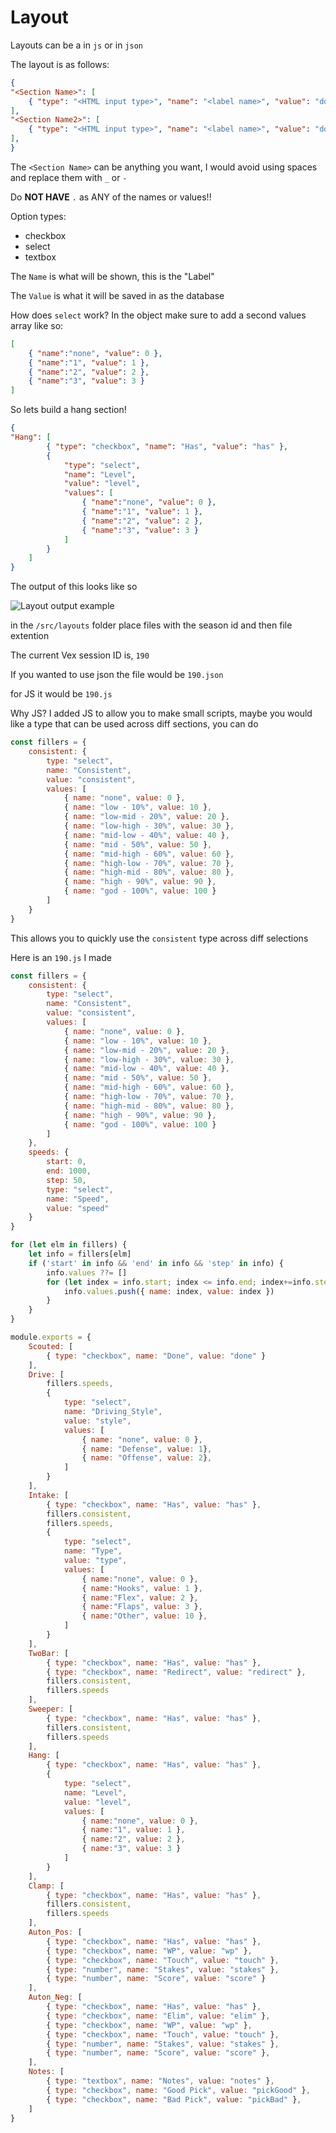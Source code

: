 # Layout

Layouts can be a in `js` or in `json`

The layout is as follows:

```json
{
"<Section Name>": [
    { "type": "<HTML input type>", "name": "<label name>", "value": "done" }
],
"<Section Name2>": [
    { "type": "<HTML input type>", "name": "<label name>", "value": "done" }
],
}
```

The `<Section Name>` can be anything you want, I would avoid using spaces and replace them with `_` or `-`

Do **NOT HAVE** `.` as ANY of the names or values!!

Option types:
- checkbox
- select
- textbox

The `Name` is what will be shown, this is the "Label"

The `Value` is what it will be saved in as the database

How does `select` work? In the object make sure to add a second values array like so:
```json
[
    { "name":"none", "value": 0 },
    { "name":"1", "value": 1 },
    { "name":"2", "value": 2 },
    { "name":"3", "value": 3 }
]
```

So lets build a hang section!

```json
{
"Hang": [
        { "type": "checkbox", "name": "Has", "value": "has" },
        {
            "type": "select",
            "name": "Level",
            "value": "level",
            "values": [
                { "name":"none", "value": 0 },
                { "name":"1", "value": 1 },
                { "name":"2", "value": 2 },
                { "name":"3", "value": 3 }
            ]
        }
    ]
}
```

The output of this looks like so

![Layout output example](imgs/layout.png)


in the `/src/layouts` folder place files with the season id and then file extention

The current Vex session ID is, `190`

If you wanted to use json the file would be `190.json`

for JS it would be `190.js`

Why JS? I added JS to allow you to make small scripts, maybe you would like a type that can be used across diff sections, you can do

```js
const fillers = {
    consistent: {
        type: "select",
        name: "Consistent",
        value: "consistent",
        values: [
            { name: "none", value: 0 },
            { name: "low - 10%", value: 10 },
            { name: "low-mid - 20%", value: 20 },
            { name: "low-high - 30%", value: 30 },
            { name: "mid-low - 40%", value: 40 },
            { name: "mid - 50%", value: 50 },
            { name: "mid-high - 60%", value: 60 },
            { name: "high-low - 70%", value: 70 },
            { name: "high-mid - 80%", value: 80 },
            { name: "high - 90%", value: 90 },
            { name: "god - 100%", value: 100 }
        ]
    }
}
```

This allows you to quickly use the `consistent` type across diff selections


Here is an `190.js` I made


```js
const fillers = {
    consistent: {
        type: "select",
        name: "Consistent",
        value: "consistent",
        values: [
            { name: "none", value: 0 },
            { name: "low - 10%", value: 10 },
            { name: "low-mid - 20%", value: 20 },
            { name: "low-high - 30%", value: 30 },
            { name: "mid-low - 40%", value: 40 },
            { name: "mid - 50%", value: 50 },
            { name: "mid-high - 60%", value: 60 },
            { name: "high-low - 70%", value: 70 },
            { name: "high-mid - 80%", value: 80 },
            { name: "high - 90%", value: 90 },
            { name: "god - 100%", value: 100 }
        ]
    },
    speeds: {
        start: 0,
        end: 1000,
        step: 50,
        type: "select",
        name: "Speed",
        value: "speed"
    }
}

for (let elm in fillers) {
    let info = fillers[elm]
    if ('start' in info && 'end' in info && 'step' in info) {
        info.values ??= []
        for (let index = info.start; index <= info.end; index+=info.step) {
            info.values.push({ name: index, value: index })
        }
    }
}

module.exports = {
    Scouted: [
        { type: "checkbox", name: "Done", value: "done" }
    ],
    Drive: [
        fillers.speeds,
        {
            type: "select",
            name: "Driving_Style",
            value: "style",
            values: [
                { name: "none", value: 0 },
                { name: "Defense", value: 1},
                { name: "Offense", value: 2},
            ]
        }
    ],
    Intake: [
        { type: "checkbox", name: "Has", value: "has" },
        fillers.consistent,
        fillers.speeds,
        {
            type: "select",
            name: "Type",
            value: "type",
            values: [
                { name:"none", value: 0 },
                { name:"Hooks", value: 1 },
                { name:"Flex", value: 2 },
                { name:"Flaps", value: 3 },
                { name:"Other", value: 10 },
            ]
        }
    ],
    TwoBar: [
        { type: "checkbox", name: "Has", value: "has" },
        { type: "checkbox", name: "Redirect", value: "redirect" },
        fillers.consistent,
        fillers.speeds
    ],
    Sweeper: [
        { type: "checkbox", name: "Has", value: "has" },
        fillers.consistent,
        fillers.speeds
    ],
    Hang: [
        { type: "checkbox", name: "Has", value: "has" },
        {
            type: "select",
            name: "Level",
            value: "level",
            values: [
                { name:"none", value: 0 },
                { name:"1", value: 1 },
                { name:"2", value: 2 },
                { name:"3", value: 3 }
            ]
        }
    ],
    Clamp: [
        { type: "checkbox", name: "Has", value: "has" },
        fillers.consistent,
        fillers.speeds
    ],
    Auton_Pos: [
        { type: "checkbox", name: "Has", value: "has" },
        { type: "checkbox", name: "WP", value: "wp" },
        { type: "checkbox", name: "Touch", value: "touch" },
        { type: "number", name: "Stakes", value: "stakes" },
        { type: "number", name: "Score", value: "score" }
    ],
    Auton_Neg: [
        { type: "checkbox", name: "Has", value: "has" },
        { type: "checkbox", name: "Elim", value: "elim" },
        { type: "checkbox", name: "WP", value: "wp" },
        { type: "checkbox", name: "Touch", value: "touch" },
        { type: "number", name: "Stakes", value: "stakes" },
        { type: "number", name: "Score", value: "score" },
    ],
    Notes: [
        { type: "textbox", name: "Notes", value: "notes" },
        { type: "checkbox", name: "Good Pick", value: "pickGood" },
        { type: "checkbox", name: "Bad Pick", value: "pickBad" },
    ]
}
```